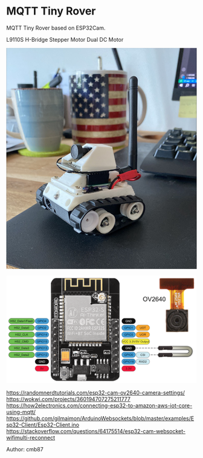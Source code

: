 # MQTT Tiny Rover

MQTT Tiny Rover based on ESP32Cam.

L9110S H-Bridge Stepper Motor Dual DC Motor


![alt text](imgs/img1.jpeg)


![alt text](imgs/ESP32_CAM-Pinout.png)

https://randomnerdtutorials.com/esp32-cam-ov2640-camera-settings/
https://wokwi.com/projects/360194707275211777
https://how2electronics.com/connecting-esp32-to-amazon-aws-iot-core-using-mqtt/
https://github.com/gilmaimon/ArduinoWebsockets/blob/master/examples/Esp32-Client/Esp32-Client.ino
https://stackoverflow.com/questions/64175514/esp32-cam-websocket-wifimulti-reconnect

Author: cmb87